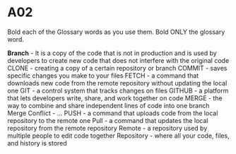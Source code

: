 # A02
  Bold each of the Glossary words as you use them. Bold ONLY the glossary word.
  
  **Branch** - It is a copy of the code that is not in production and is used by developers to create new code that does not interfere with the original code
  CLONE - creating a copy of a certain repository or branch
  COMMIT - saves specific changes you make to your files
  FETCH - a command that downloads new code from the remote repository without updating the local one
  GIT - a control system that tracks changes on files
  GITHUB - a platform that lets developers write, share, and work together on code
  MERGE - the way to combine and share independent lines of code into one branch
  Merge Conflict - ...
  PUSH - a command that uploads code from the local repository to the remote one
  Pull - a command that updates the local repository from the remote repository
  Remote - a repository used by multiple people to edit code together
  Repository - where all your code, files, and history is stored
